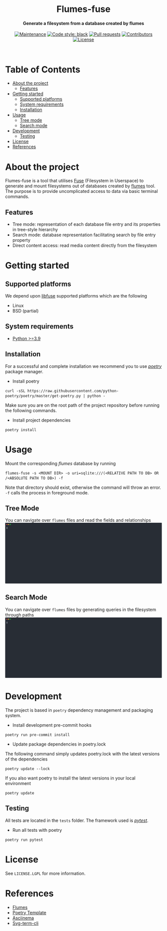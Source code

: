 <div align="center">
  <h1>Flumes-fuse
  <h4>Generate a filesystem from a database created by flumes</h4>
<div align="center">
  
  [![Maintenance](https://img.shields.io/maintenance/yes/2022.svg?style=for-the-badge)](https://img.shields.io/maintenance/yes/2022)
  [![Code style: black](https://img.shields.io/badge/code%20style-black-000000.svg)](https://github.com/psf/black)
  [![Pull requests](https://img.shields.io/github/issues-pr-raw/fluendo/flumes-fuse.svg?style=for-the-badge)](https://img.shields.io/github/issues-pr-raw/fluendo/flumes-fuse)
  [![Contributors](https://img.shields.io/github/contributors/fluendo/flumes-fuse.svg?style=for-the-badge)](https://img.shields.io/github/contributors/fluendo/flumes-fuse)
  [![License](https://img.shields.io/github/license/fluendo/flumes-fuse.svg?style=for-the-badge)](https://github.com/fluendo/flumes-fuse/blob/master/LICENSE.LGPL)
  
</div>
</div><br>
  
# Table of Contents
- [About the project](#about_the_project)
    - [Features](#features)
- [Getting started](#getting_started)
  - [Supported platforms](#supported_platforms)
  - [System requirements](#system_requirements)
  - [Installation](#installation)  
- [Usage](#usage)
  - [Tree mode](#tree_mode)
  - [Search mode](#search_mode)
- [Development](#development)
  - [Testing](#testing)
- [License](#license)
- [References](#references)

# About the project <a name = "about_the_project"></a>
Flumes-fuse is a tool that utilises [Fuse](https://github.com/libfuse/libfuse) (Filesystem in Userspace) to generate and mount filesystems out of databases created by [flumes](https://github.com/fluendo/flumes/) tool. The purpose is to provide uncomplicated access to data via basic terminal commands.

## Features <a name = "features"></a>
* Tree mode: representation of each database file entry and its properties in tree-style hierarchy
* Search mode: database representation facilitating search by file entry property
* Direct content access: read media content directly from the filesystem

# Getting started <a name = "getting_started"></a>
## Supported platforms <a name = "supported_platforms"></a>
We depend upon [libfuse](https://github.com/libfuse/libfuse) supported platforms which are the following
* Linux
* BSD (partial)

## System requirements <a name = "system_requirements"></a>
* [Python >=3.9](https://www.python.org/downloads/)

## Installation <a name = "installation"></a>
For a successful and complete installation we recommend you to use [*poetry*](https://python-poetry.org/docs/) package manager.

* Install poetry
```
curl -sSL https://raw.githubusercontent.com/python-poetry/poetry/master/get-poetry.py | python -
```

Make sure you are on the root path of the project repository before running the following commands.

* Install project dependencies
```
poetry install
```

# Usage <a name = "usage"></a>

Mount the corresponding *flumes* database by running
```
flumes-fuse -s <MOUNT DIR> -o uri=sqlite:///(<RELATIVE PATH TO DB> OR /<ABSOLUTE PATH TO DB>) -f
```
Note that directory <MOUNT DIR> should exist, otherwise the command will throw an error. `-f` calls the process in foreground mode.

## Tree Mode <a name = "tree_mode"></a>
You can navigate over `flumes` files and read the fields and relationships
![Tree mode example](rsc/tree-mode.svg)

## Search Mode <a name = "search_mode"></a>
You can navigate over `flumes` files by generating queries in the filesystem through paths
![Search mode example](rsc/search-mode.svg)

# Development <a name = "development"></a>
The project is based in `poetry` dependency management and packaging system.

* Install development pre-commit hooks
```
poetry run pre-commit install
```

* Update package dependencies in poetry.lock

The following command simply updates poetry.lock with the latest versions of the dependencies
```
poetry update --lock
```
If you also want poetry to install the latest versions in your local environment
```
poetry update
```

## Testing <a name = "testing"></a>
All tests are located in the `tests` folder. The framework used is [*pytest*](https://docs.pytest.org/). 
* Run all tests with poetry 
```
poetry run pytest
```

# License <a name = "license"></a>
See `LICENSE.LGPL` for more information.

# References <a name = "references"></a>
* [Flumes](https://github.com/fluendo/flumes)
* [Poetry Template](https://github.com/yunojuno/poetry-template)
* [Asciinema](https://asciinema.org/)
* [Svg-term-cli](https://github.com/marionebl/svg-term-cli)
